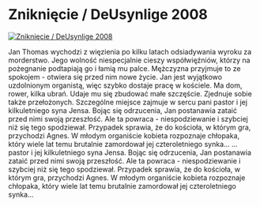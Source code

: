 Zniknięcie / DeUsynlige 2008 
=============
[![Zniknięcie / DeUsynlige 2008 ](http://vidos.pl/images/player.gif)](http://vidos.pl/znikniecie-deusynlige-2008)

 Jan Thomas wychodzi z więzienia po kilku latach odsiadywania wyroku za morderstwo. Jego wolność niespecjalnie cieszy współwięźniów, którzy na pożegnanie podtapiają go i łamią mu palce. Mężczyzna przyjmuje to ze spokojem - otwiera się przed nim nowe życie. Jan jest wyjątkowo uzdolnionym organistą, więc szybko dostaje pracę w kościele. Ma dom, rower, kilka ubrań. Udaje mu się zbudować małe szczęście. Zjednuje sobie także przełożonych. Szczególne miejsce zajmuje w sercu pani pastor i jej kilkuletniego syna Jensa. Bojąc się odrzucenia, Jan postanawia zataić przed nimi swoją przeszłość. Ale ta powraca - niespodziewanie i szybciej niż się tego spodziewał. Przypadek sprawia, że do kościoła, w którym gra, przychodzi Agnes. W młodym organiście kobieta rozpoznaje chłopaka, który wiele lat temu brutalnie zamordował jej czteroletniego synka…  ... pastor i jej kilkuletniego syna Jensa. Bojąc się odrzucenia, Jan postanawia zataić przed nimi swoją przeszłość. Ale ta powraca - niespodziewanie i szybciej niż się tego spodziewał. Przypadek sprawia, że do kościoła, w którym gra, przychodzi Agnes. W młodym organiście kobieta rozpoznaje chłopaka, który wiele lat temu brutalnie zamordował jej czteroletniego synka…
